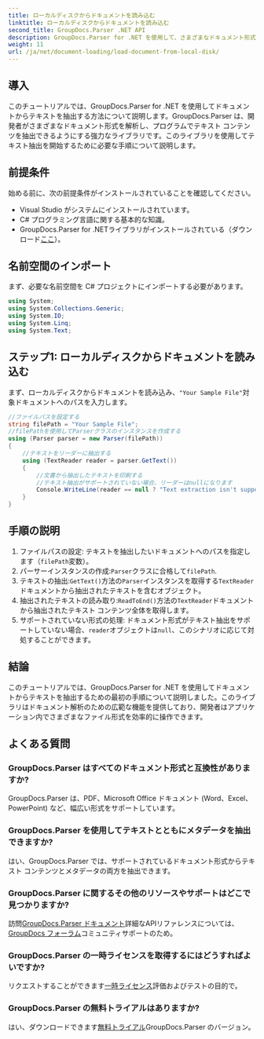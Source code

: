 ```yaml
---
title: ローカルディスクからドキュメントを読み込む
linktitle: ローカルディスクからドキュメントを読み込む
second_title: GroupDocs.Parser .NET API
description: GroupDocs.Parser for .NET を使用して、さまざまなドキュメント形式からテキストを抽出する方法を学びます。C# を使用した簡単で効率的なテキスト抽出。
weight: 11
url: /ja/net/document-loading/load-document-from-local-disk/
---
```

## 導入
このチュートリアルでは、GroupDocs.Parser for .NET を使用してドキュメントからテキストを抽出する方法について説明します。GroupDocs.Parser は、開発者がさまざまなドキュメント形式を解析し、プログラムでテキスト コンテンツを抽出できるようにする強力なライブラリです。このライブラリを使用してテキスト抽出を開始するために必要な手順について説明します。
## 前提条件
始める前に、次の前提条件がインストールされていることを確認してください。
- Visual Studio がシステムにインストールされています。
- C# プログラミング言語に関する基本的な知識。
-  GroupDocs.Parser for .NETライブラリがインストールされている（ダウンロード[ここ](https://releases.groupdocs.com/parser/net/)）。

## 名前空間のインポート
まず、必要な名前空間を C# プロジェクトにインポートする必要があります。
```csharp
using System;
using System.Collections.Generic;
using System.IO;
using System.Linq;
using System.Text;
```
## ステップ1: ローカルディスクからドキュメントを読み込む
まず、ローカルディスクからドキュメントを読み込み、`"Your Sample File"`対象ドキュメントへのパスを入力します。
```csharp
//ファイルパスを設定する
string filePath = "Your Sample File";
//filePathを使用してParserクラスのインスタンスを作成する
using (Parser parser = new Parser(filePath))
{
    //テキストをリーダーに抽出する
    using (TextReader reader = parser.GetText())
    {
        //文書から抽出したテキストを印刷する
        //テキスト抽出がサポートされていない場合、リーダーはnullになります
        Console.WriteLine(reader == null ? "Text extraction isn't supported" : reader.ReadToEnd());
    }
}
```
## 手順の説明
1. ファイルパスの設定: テキストを抽出したいドキュメントへのパスを指定します（`filePath`変数）。
2. パーサーインスタンスの作成:`Parser`クラスに合格して`filePath`.
3. テキストの抽出:`GetText()`方法の`Parser`インスタンスを取得する`TextReader`ドキュメントから抽出されたテキストを含むオブジェクト。
4. 抽出されたテキストの読み取り:`ReadToEnd()`方法の`TextReader`ドキュメントから抽出されたテキスト コンテンツ全体を取得します。
5. サポートされていない形式の処理: ドキュメント形式がテキスト抽出をサポートしていない場合、`reader`オブジェクトは`null`、このシナリオに応じて対処することができます。

## 結論
このチュートリアルでは、GroupDocs.Parser for .NET を使用してドキュメントからテキストを抽出するための最初の手順について説明しました。このライブラリはドキュメント解析のための広範な機能を提供しており、開発者はアプリケーション内でさまざまなファイル形式を効率的に操作できます。

## よくある質問
### GroupDocs.Parser はすべてのドキュメント形式と互換性がありますか?
GroupDocs.Parser は、PDF、Microsoft Office ドキュメント (Word、Excel、PowerPoint) など、幅広い形式をサポートしています。
### GroupDocs.Parser を使用してテキストとともにメタデータを抽出できますか?
はい、GroupDocs.Parser では、サポートされているドキュメント形式からテキスト コンテンツとメタデータの両方を抽出できます。
### GroupDocs.Parser に関するその他のリソースやサポートはどこで見つかりますか?
訪問[GroupDocs.Parser ドキュメント](https://tutorials.groupdocs.com/parser/net/)詳細なAPIリファレンスについては、[GroupDocs フォーラム](https://forum.groupdocs.com/c/parser/17)コミュニティサポートのため。
### GroupDocs.Parser の一時ライセンスを取得するにはどうすればよいですか?
リクエストすることができます[一時ライセンス](https://purchase.groupdocs.com/temporary-license/)評価およびテストの目的で。
### GroupDocs.Parser の無料トライアルはありますか?
はい、ダウンロードできます[無料トライアル](https://releases.groupdocs.com/)GroupDocs.Parser のバージョン。